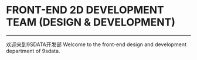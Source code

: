 # FRONT-END 2D DEVELOPMENT TEAM (DESIGN & DEVELOPMENT)

---

欢迎来到9SDATA开发部
Welcome to the front-end design and development department of 9sdata.

